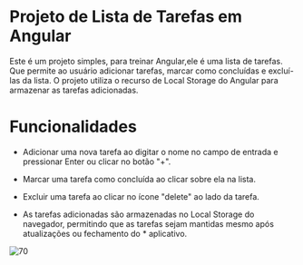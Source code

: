 
# Projeto de Lista de Tarefas em Angular

Este é um projeto simples, para treinar Angular,ele é uma lista de tarefas. Que permite ao usuário adicionar tarefas, marcar como concluídas e excluí-las da lista. O projeto utiliza o recurso de Local Storage do Angular para armazenar as tarefas adicionadas.

# Funcionalidades

* Adicionar uma nova tarefa ao digitar o nome no campo de entrada e pressionar Enter ou clicar no botão "+".

* Marcar uma tarefa como concluída ao clicar sobre ela na lista.
* Excluir uma tarefa ao clicar no ícone "delete" ao lado da tarefa.
* As tarefas adicionadas são armazenadas no Local Storage do navegador, permitindo que as tarefas sejam mantidas mesmo após atualizações ou fechamento do * aplicativo.


![70](https://github.com/josef10000/Treinando_Angular-GerenciadorDeTarefas/assets/102549534/a887bd9d-5ed7-4b2f-81bc-c2409175a66e)
